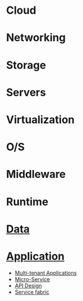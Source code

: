 # Cloud
# Networking
# Storage
# Servers
# Virtualization
# O/S
# Middleware
# Runtime
# [Data](https://github.com/maskx/TAEA/blob/master/Cloud/Data/index.md)
# [Application](https://github.com/maskx/TAEA/blob/master/Cloud/Application/index.md)
* [Multi-tenant Applications](https://github.com/maskx/TAEA/blob/master/Cloud/Application/index.md#multi-tenant-applications)
* [Micro-Service](https://github.com/maskx/TAEA/blob/master/Cloud/Application/index.md#micro-service)
* [API Design](https://github.com/maskx/TAEA/blob/master/Cloud/Application/index.md#api-design)
* [Service fabric](https://github.com/maskx/TAEA/blob/master/Cloud/Application/index.md#service-fabric)

